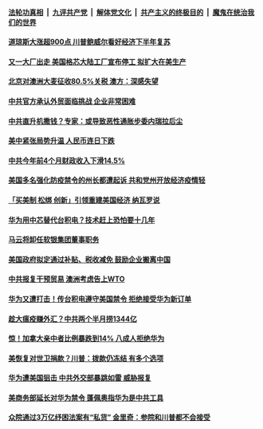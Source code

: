 ####  [法轮功真相](../../../../basic/blob/master/README.md?t=05191301) &nbsp;|&nbsp; [九评共产党](../../../../9ping.md/blob/master/README.md?t=05191301) &nbsp;|&nbsp; [解体党文化](../../../../jtdwh.md/blob/master/README.md?t=05191301)  &nbsp;|&nbsp; [共产主义的终极目的](../../../../gczydzjmd.md/blob/master/README.md?t=05191301) &nbsp;|&nbsp; [魔鬼在统治我们的世界](../../../../mgztzwmdsj.md/blob/master/README.md?t=05191301) 

#### [道琼斯大涨超900点 川普鲍威尔看好经济下半年复苏](../pages/soh7/380353.md?t=05191301) 
#### [又一大厂出走 美国格芯大陆工厂宣布停工 拟扩大在美生产 ](../pages/soh7/380278.md?t=05191301) 
#### [北京对澳洲大麦征收80.5%关税 澳方：深感失望](../pages/soh7/380248.md?t=05191301) 
#### [中共官方承认外贸面临挑战 企业非常困难 ](../pages/soh7/380212.md?t=05191301) 
#### [中共直升机撒钱？专家：或导致恶性通胀步委内瑞拉后尘](../pages/soh7/380203.md?t=05191301) 
#### [美中紧张局势升温 人民币连日下跌](../pages/soh7/380215.md?t=05191301) 
#### [中共今年前4个月财政收入下滑14.5%](../pages/soh7/380209.md?t=05191301) 
#### [美国多名强化防疫禁令的州长都遭起诉 共和党州开放经济疫情轻](../pages/soh7/380182.md?t=05191301) 
#### [「买美制 松绑 创新」引领重建美国经济 纳瓦罗说](../pages/soh7/380191.md?t=05191301) 
#### [华为用中芯替代台积电？技术赶上恐怕要十几年](../pages/soh7/380044.md?t=05191301) 
#### [马云将卸任软银集团董事职务](../pages/soh7/380038.md?t=05191301) 
#### [美国政府拟定通过补贴、税收减免 鼓励企业搬离中国 ](../pages/soh7/379996.md?t=05191301) 
#### [中共报复干预贸易 澳洲考虑告上WTO](../pages/soh7/379981.md?t=05191301) 
#### [华为又遭打击！传台积电遵守美国禁令 拒绝接受华为新订单 ](../pages/soh7/379987.md?t=05191301) 
#### [趁大瘟疫赚外汇？中共两个半月捞1344亿](../pages/soh7/379912.md?t=05191301) 
#### [惊！加拿大亲中者比例暴跌到14%  八成人拒绝华为](../pages/soh7/379819.md?t=05191301) 
#### [美恢复对世卫捐款？川普：拨款仍冻结 有多个选项 ](../pages/soh7/379669.md?t=05191301) 
#### [华为遭美国狙击 中共外交部暴跳如雷 威胁报复](../pages/soh7/379684.md?t=05191301) 
#### [美商务部延长对华为禁令  蓬佩奥指华为是中共工具](../pages/soh7/379645.md?t=05191301) 
#### [众院通过3万亿纾困法案有“私货” 金里奇：参院和川普都不会接受](../pages/soh7/379534.md?t=05191301) 
